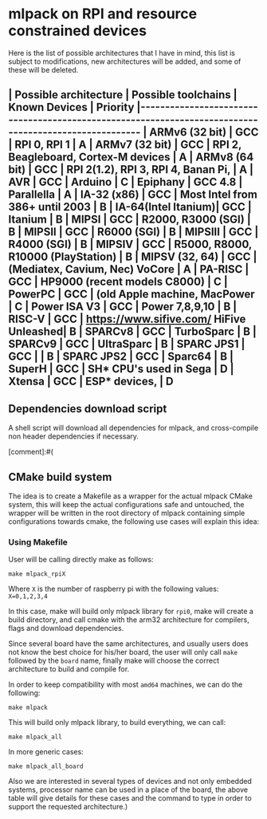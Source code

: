 # mlpack on RPI and resource constrained devices

Here is the list of possible architectures that I have in mind,
this list is subject to modifications, new architectures will be added,
and some of these will be deleted.


|  Possible architecture  | Possible toolchains | Known Devices                           |   Priority
|------------------------------------------------------------------------------------------------------
| **ARMv6** (32 bit)      |       GCC           | RPI 0, RPI 1                            |     A
| **ARMv7** (32 bit)      |       GCC           | RPI 2, Beagleboard, Cortex-M devices    |     A
| **ARMv8** (64 bit)      |       GCC           | RPI 2(1.2), RPI 3, RPI 4, Banan Pi,     |     A
| **AVR**                 |       GCC           | Arduino                                 |     C
| **Epiphany**            |       GCC 4.8       | Parallella                              |     A
| **IA-32 (x86)**         |       GCC           | Most Intel from 386+ until 2003         |     B
| **IA-64**(Intel Itanium)|       GCC           | Itanium                                 |     B
| **MIPSI**               |       GCC           | R2000, R3000 (SGI)                      |     B
| **MIPSII**              |       GCC           | R6000 (SGI)                             |     B
| **MIPSIII**             |       GCC           | R4000 (SGI)                             |     B
| **MIPSIV**              |       GCC           | R5000, R8000, R10000 (PlayStation)      |     B
| **MIPSV (32, 64)**      |       GCC           | (Mediatex, Cavium, Nec) VoCore          |     A
| **PA-RISC**             |       GCC           | HP9000 (recent models C8000)            |     C
| **PowerPC**             |       GCC           | (old Apple machine, MacPower            |     C
| **Power ISA V3**        |       GCC           | Power 7,8,9,10                          |     B
| **RISC-V**              |       GCC           | https://www.sifive.com/ HiFive Unleashed|     B
| **SPARCv8**             |       GCC           | TurboSparc                              |     B
| **SPARCv9**             |       GCC           | UltraSparc                              |     B
| **SPARC JPS1**          |       GCC           |                                         |     B
| **SPARC JPS2**          |       GCC           | Sparc64                                 |     B
| **SuperH**              |       GCC           | SH* CPU's used in Sega                  |     D
| **Xtensa**              |       GCC           | ESP* devices,                           |     D
------------------------------------------------------------------------------------------------------

## Dependencies download script
A shell script will download all dependencies for mlpack, and cross-compile non
header dependencies if necessary.

[comment]:#(

## CMake build system

The idea is to create a Makefile as a wrapper for the actual mlpack CMake
system, this will keep the actual configurations safe and untouched, the wrapper
will be written in the root directory of mlpack containing simple configurations
towards cmake, the following use cases will explain this idea:

### Using Makefile

User will be calling directly make as follows:

```
make mlpack_rpiX
```
Where `X` is the number of raspberry pi  with the following values: `X=0,1,2,3,4`

In this case, make will build only mlpack library for `rpi0`, make will create a
build directory, and call cmake with the arm32 architecture for compilers,
flags and download dependencies.

Since several board have the same architectures, and usually users does not
know the best choice for his/her board, the user will only call `make`
followed by the `board` name, finally make will choose the correct architecture
to build and compile for.

In order to keep compatibility with most `amd64` machines, we can do the
following:

```
make mlpack
```
This will build only mlpack library, to build everything, we can call:

```
make mlpack_all
```
In more generic cases:

```
make mlpack_all_board
```
Also we are interested in several types of devices and not only embedded
systems, processor name can be used in a place of the board, the above table
will give details for these cases and the command to type in order to support
the requested architecture.)
